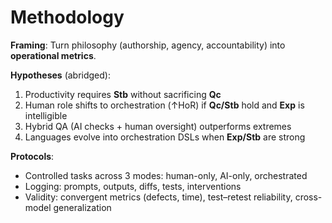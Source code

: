 # Methodology

**Framing**: Turn philosophy (authorship, agency, accountability) into **operational metrics**.

**Hypotheses** (abridged):
1) Productivity requires **Stb** without sacrificing **Qc**  
2) Human role shifts to orchestration (↑HoR) if **Qc/Stb** hold and **Exp** is intelligible  
3) Hybrid QA (AI checks + human oversight) outperforms extremes  
4) Languages evolve into orchestration DSLs when **Exp/Stb** are strong

**Protocols**:
- Controlled tasks across 3 modes: human-only, AI-only, orchestrated  
- Logging: prompts, outputs, diffs, tests, interventions  
- Validity: convergent metrics (defects, time), test–retest reliability, cross-model generalization

